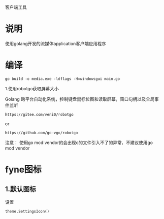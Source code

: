 客户端工具
# 说明
使用golang开发的流媒体application客户端应用程序

# 编译
```shell script
go build -o media.exe -ldflags -H=windowsgui main.go 
```

1.使用robotgo获取屏幕大小

Golang 跨平台自动化系统，控制键盘鼠标位图和读取屏幕，窗口句柄以及全局事件监听
```http request
https://gitee.com/veni0/robotgo
```
or
```http request
https://github.com/go-vgo/robotgo
```

注意：
使用go mod vendor的会出现c的文件引入不了的异常，不建议使用go mod vendor

# fyne图标
## 1.默认图标
设置
```shell script
theme.SettingsIcon()
```

